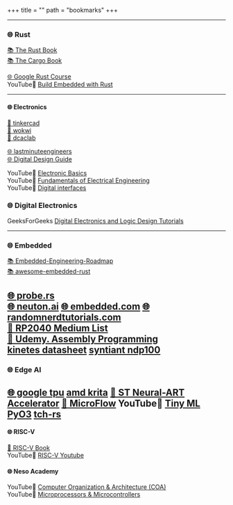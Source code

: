 +++
title = "" 
path = "bookmarks"
+++

---
### 🌐 Rust
[📚 The Rust Book](https://doc.rust-lang.org/book/)  
[📚 The Cargo Book](https://doc.rust-lang.org/cargo/index.html) 

[🌐 Google Rust Course](https://google.github.io/comprehensive-rust/comprehensive-rust.pdf)  
YouTube🔴 [Build Embedded with Rust](https://www.youtube.com/watch?v=x7LQevYn7d0&list=PL-XnyG-f47AQ5PNw74s7MafDSZ9wCN_Wj&index=4)

---
#### 🌐 Electronics  
[🤖 tinkercad](https://www.tinkercad.com/)  
[🤖 wokwi](https://wokwi.com/)  
[🤖 dcaclab](https://dcaclab.com/)

[🌐 lastminuteengineers](https://lastminuteengineers.com/electronics/basic-electronics/)  
[🌐 Digital Design Guide ](https://tinytapeout.com/digital_design/)  

YouTube🔴 [Electronic Basics](https://www.youtube.com/playlist?list=PLNAsgvPRQbqhAr_owUecml6L5sCxj-FJ7)  
YouTube🔴 [Fundamentals of Electrical Engineering](https://www.youtube.com/playlist?list=PLmu_y3-DV2_ko4Q36htOLjHM3QgGnbQY0)  
YouTube🔴 [Digital interfaces](https://www.youtube.com/playlist?list=PLmu_y3-DV2_lonKu6lIjBkS9X1QeQeX9v)  

### 🌐 Digital Electronics
GeeksForGeeks [Digital Electronics and Logic Design Tutorials](https://www.geeksforgeeks.org/digital-electronics-logic-design-tutorials/)

---
### 🌐 Embedded
[📚 Embedded-Engineering-Roadmap](https://github.com/m3y54m/Embedded-Engineering-Roadmap)  
[📚 awesome-embedded-rust](https://github.com/rust-embedded/awesome-embedded-rust)  

[🌐 probe.rs](https://probe.rs/)  
[🌐 neuton.ai](https://neuton.ai/)
[🌐 embedded.com](https://www.embedded.com/) 
[🌐 randomnerdtutorials.com](https://randomnerdtutorials.com/)  
[📝 RP2040 Medium List](https://murraytodd.medium.com/list/murrays-raspberry-pi-pico-w-embedded-rust-series-fac1064d4d03)  
[📝 Udemy. Assembly Programming](https://www.udemy.com/course/arm-cortex-m-assembly-programming/learn/lecture/5603710?start=0#overview)  
[kinetes datasheet](https://www.nxp.com/docs/en/data-sheet/KL03P24M48SF0.pdf)
[syntiant ndp100](https://www.syntiant.com/ndp100)
---
### 🌐 Edge AI
[🌐 google tpu](https://cloud.google.com/tpu/docs/system-architecture-tpu-vm)
[amd krita](https://www.amd.com/en/products/system-on-modules/kria/k26.html)
[📝 ST Neural-ART Accelerator](https://www.st.com/resource/en/product_presentation/st-neural-art-accelerator-introduction.pdf)
[📝 MicroFlow](https://thesis.unipd.it/retrieve/d40e9b2c-6c5a-4cea-b7b6-2353b2194ce1/Carnelos_Matteo.pdf)
YouTube🔴 [Tiny ML](https://www.youtube.com/playlist?list=PL7rtKJAz_mPe6kAbiH6Ucq02Vpa95qvBJ)
[PyO3](https://github.com/PyO3/pyo3)
[tch-rs](https://github.com/LaurentMazare/tch-rs)
---
#### 🌐 RISC-V
[📝 RISC-V Book](https://riscv-programming.org/ale-exercise-book/book/index.html)  
YouTube🔴 [RISC-V Youtube](https://www.youtube.com/playlist?list=PLbtzT1TYeoMiKup6aoQc3V_d7OvOKc3P5)

#### 🌐 Neso Academy
YouTube🔴 [Computer Organization & Architecture (COA)](https://www.youtube.com/playlist?list=PLBlnK6fEyqRgLLlzdgiTUKULKJPYc0A4q)  
YouTube🔴 [Microprocessors & Microcontrollers](https://www.youtube.com/playlist?list=PLBlnK6fEyqRgyFCCgqdcBowmSp_BTKs4F)
